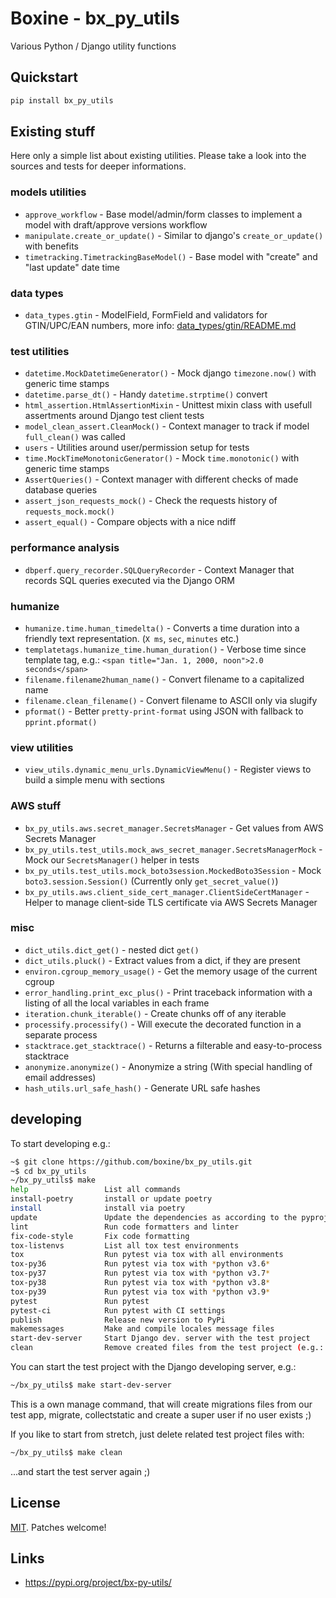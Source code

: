 # Boxine - bx_py_utils

Various Python / Django utility functions


## Quickstart

```bash
pip install bx_py_utils
```


## Existing stuff

Here only a simple list about existing utilities.
Please take a look into the sources and tests for deeper informations.


### models utilities

* `approve_workflow` - Base model/admin/form classes to implement a model with draft/approve versions workflow
* `manipulate.create_or_update()` - Similar to django's `create_or_update()` with benefits
* `timetracking.TimetrackingBaseModel()` - Base model with "create" and "last update" date time

### data types

* `data_types.gtin` - ModelField, FormField and validators for GTIN/UPC/EAN numbers, more info: [data_types/gtin/README.md](https://github.com/boxine/bx_py_utils/blob/master/bx_py_utils/data_types/gtin/README.md)

### test utilities

* `datetime.MockDatetimeGenerator()` - Mock django `timezone.now()` with generic time stamps
* `datetime.parse_dt()` - Handy `datetime.strptime()` convert
* `html_assertion.HtmlAssertionMixin` - Unittest mixin class with usefull assertments around Django test client tests
* `model_clean_assert.CleanMock()` - Context manager to track if model `full_clean()` was called
* `users` - Utilities around user/permission setup for tests
* `time.MockTimeMonotonicGenerator()` - Mock `time.monotonic()` with generic time stamps
* `AssertQueries()` - Context manager with different checks of made database queries
* `assert_json_requests_mock()` - Check the requests history of `requests_mock.mock()`
* `assert_equal()` - Compare objects with a nice ndiff

### performance analysis

* `dbperf.query_recorder.SQLQueryRecorder` - Context Manager that records SQL queries executed via the Django ORM

### humanize

* `humanize.time.human_timedelta()` - Converts a time duration into a friendly text representation. (`X ms`, `sec`, `minutes` etc.)
* `templatetags.humanize_time.human_duration()` - Verbose time since template tag, e.g.: `<span title="Jan. 1, 2000, noon">2.0 seconds</span>`
* `filename.filename2human_name()` - Convert filename to a capitalized name
* `filename.clean_filename()` - Convert filename to ASCII only via slugify
* `pformat()` - Better `pretty-print-format` using JSON with fallback to `pprint.pformat()`

### view utilities

* `view_utils.dynamic_menu_urls.DynamicViewMenu()` - Register views to build a simple menu with sections


### AWS stuff

* `bx_py_utils.aws.secret_manager.SecretsManager` - Get values from AWS Secrets Manager
* `bx_py_utils.test_utils.mock_aws_secret_manager.SecretsManagerMock` - Mock our `SecretsManager()` helper in tests
* `bx_py_utils.test_utils.mock_boto3session.MockedBoto3Session` - Mock `boto3.session.Session()` (Currently only `get_secret_value()`)
* `bx_py_utils.aws.client_side_cert_manager.ClientSideCertManager` - Helper to manage client-side TLS certificate via AWS Secrets Manager


### misc

* `dict_utils.dict_get()` - nested dict `get()`
* `dict_utils.pluck()` - Extract values from a dict, if they are present
* `environ.cgroup_memory_usage()` - Get the memory usage of the current cgroup
* `error_handling.print_exc_plus()` - Print traceback information with a listing of all the local variables in each frame
* `iteration.chunk_iterable()` - Create chunks off of any iterable
* `processify.processify()` - Will execute the decorated function in a separate process
* `stacktrace.get_stacktrace()` - Returns a filterable and easy-to-process stacktrace
* `anonymize.anonymize()` - Anonymize a string (With special handling of email addresses)
* `hash_utils.url_safe_hash()` - Generate URL safe hashes


## developing

To start developing e.g.:

```bash
~$ git clone https://github.com/boxine/bx_py_utils.git
~$ cd bx_py_utils
~/bx_py_utils$ make
help                 List all commands
install-poetry       install or update poetry
install              install via poetry
update               Update the dependencies as according to the pyproject.toml file
lint                 Run code formatters and linter
fix-code-style       Fix code formatting
tox-listenvs         List all tox test environments
tox                  Run pytest via tox with all environments
tox-py36             Run pytest via tox with *python v3.6*
tox-py37             Run pytest via tox with *python v3.7*
tox-py38             Run pytest via tox with *python v3.8*
tox-py39             Run pytest via tox with *python v3.9*
pytest               Run pytest
pytest-ci            Run pytest with CI settings
publish              Release new version to PyPi
makemessages         Make and compile locales message files
start-dev-server     Start Django dev. server with the test project
clean                Remove created files from the test project (e.g.: SQlite, static files)
```

You can start the test project with the Django developing server, e.g.:
```bash
~/bx_py_utils$ make start-dev-server
```
This is a own manage command, that will create migrations files from our test app, migrate, collectstatic and create a super user if no user exists ;)

If you like to start from stretch, just delete related test project files with:
```bash
~/bx_py_utils$ make clean
```
...and start the test server again ;)


## License

[MIT](LICENSE). Patches welcome!

## Links

* https://pypi.org/project/bx-py-utils/
